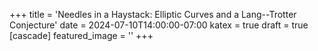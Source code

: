+++
title = 'Needles in a Haystack: Elliptic Curves and a Lang--Trotter Conjecture'
date = 2024-07-10T14:00:00-07:00
katex = true
draft = true
[cascade]
  featured_image = ''
+++
